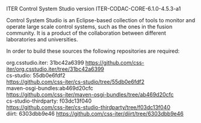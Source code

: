 ITER Control System Studio version ITER-CODAC-CORE-6.1.0-4.5.3-a1

Control System Studio is an Eclipse-based collection of tools
to monitor and operate large scale control systems, such as the
ones in the fusion community. It is a product of the collaboration
between different laboratories and universities.

In order to build these sources the following repositories are required:
				   
org.csstudio.iter: 	31bc42a6399
<https://github.com/css-iter/org.csstudio.iter/tree/31bc42a6399>  
cs-studio: 55db0e6fdf2  
<https://github.com/css-iter/cs-studio/tree/55db0e6fdf2>  
maven-osgi-bundles:ab469d20cfc  
<https://github.com/css-iter/maven-osgi-bundles/tree/ab469d20cfc>  
cs-studio-thirdparty: f03dc13f040  
<https://github.com/css-iter/cs-studio-thirdparty/tree/f03dc13f040>  
diirt: 6303dbb9e46
<https://github.com/css-iter/diirt/tree/6303dbb9e46>


